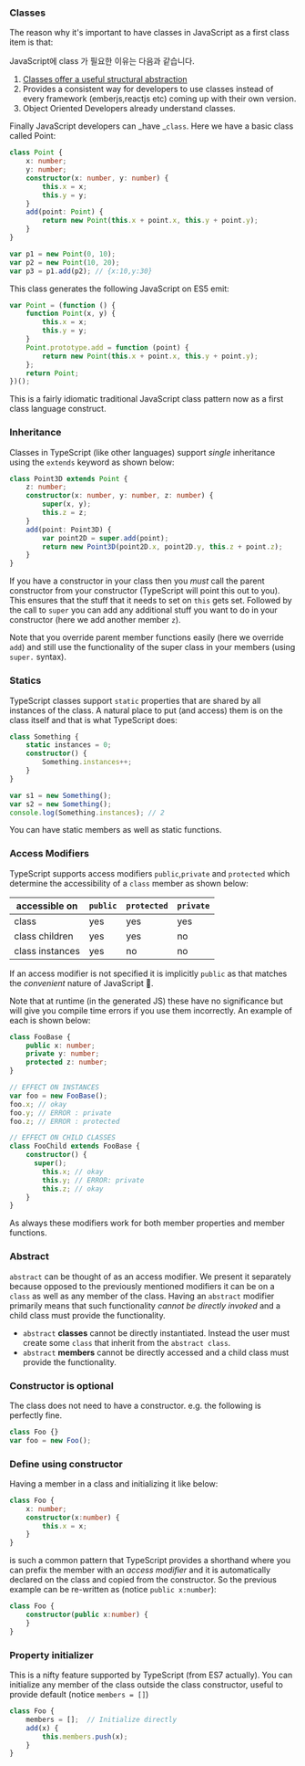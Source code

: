 ### Classes

The reason why it's important to have classes in JavaScript as a first class item is that:

JavaScript에 class 가 필요한 이유는 다음과 같습니다.  
1. [Classes offer a useful structural abstraction](./tips/classesAreUseful.md)  
1. Provides a consistent way for developers to use classes instead of every framework \(emberjs,reactjs etc\) coming up with their own version.  
1. Object Oriented Developers already understand classes.

Finally JavaScript developers can _have _`class`. Here we have a basic class called Point:

```ts
class Point {
    x: number;
    y: number;
    constructor(x: number, y: number) {
        this.x = x;
        this.y = y;
    }
    add(point: Point) {
        return new Point(this.x + point.x, this.y + point.y);
    }
}

var p1 = new Point(0, 10);
var p2 = new Point(10, 20);
var p3 = p1.add(p2); // {x:10,y:30}
```

This class generates the following JavaScript on ES5 emit:

```ts
var Point = (function () {
    function Point(x, y) {
        this.x = x;
        this.y = y;
    }
    Point.prototype.add = function (point) {
        return new Point(this.x + point.x, this.y + point.y);
    };
    return Point;
})();
```

This is a fairly idiomatic traditional JavaScript class pattern now as a first class language construct.

### Inheritance

Classes in TypeScript \(like other languages\) support _single_ inheritance using the `extends` keyword as shown below:

```ts
class Point3D extends Point {
    z: number;
    constructor(x: number, y: number, z: number) {
        super(x, y);
        this.z = z;
    }
    add(point: Point3D) {
        var point2D = super.add(point);
        return new Point3D(point2D.x, point2D.y, this.z + point.z);
    }
}
```

If you have a constructor in your class then you _must_ call the parent constructor from your constructor \(TypeScript will point this out to you\). This ensures that the stuff that it needs to set on `this` gets set. Followed by the call to `super` you can add any additional stuff you want to do in your constructor \(here we add another member `z`\).

Note that you override parent member functions easily \(here we override `add`\) and still use the functionality of the super class in your members \(using `super.` syntax\).

### Statics

TypeScript classes support `static` properties that are shared by all instances of the class. A natural place to put \(and access\) them is on the class itself and that is what TypeScript does:

```ts
class Something {
    static instances = 0;
    constructor() {
        Something.instances++;
    }
}

var s1 = new Something();
var s2 = new Something();
console.log(Something.instances); // 2
```

You can have static members as well as static functions.

### Access Modifiers

TypeScript supports access modifiers `public`,`private` and `protected` which determine the accessibility of a `class` member as shown below:

| accessible on | `public` | `protected` | `private` |
| --- | --- | --- | --- |
| class | yes | yes | yes |
| class children | yes | yes | no |
| class instances | yes | no | no |

If an access modifier is not specified it is implicitly `public` as that matches the _convenient_ nature of JavaScript 🌹.

Note that at runtime \(in the generated JS\) these have no significance but will give you compile time errors if you use them incorrectly. An example of each is shown below:

```ts
class FooBase {
    public x: number;
    private y: number;
    protected z: number;
}

// EFFECT ON INSTANCES
var foo = new FooBase();
foo.x; // okay
foo.y; // ERROR : private
foo.z; // ERROR : protected

// EFFECT ON CHILD CLASSES
class FooChild extends FooBase {
    constructor() {
      super();
        this.x; // okay
        this.y; // ERROR: private
        this.z; // okay
    }
}
```

As always these modifiers work for both member properties and member functions.

### Abstract

`abstract` can be thought of as an access modifier. We present it separately because opposed to the previously mentioned modifiers it can be on a `class` as well as any member of the class. Having an `abstract` modifier primarily means that such functionality _cannot be directly invoked_ and a child class must provide the functionality.

* `abstract` **classes** cannot be directly instantiated. Instead the user must create some `class` that inherit from the `abstract class`.
* `abstract` **members** cannot be directly accessed and a child class must provide the functionality.

### Constructor is optional

The class does not need to have a constructor. e.g. the following is perfectly fine.

```ts
class Foo {}
var foo = new Foo();
```

### Define using constructor

Having a member in a class and initializing it like below:

```ts
class Foo {
    x: number;
    constructor(x:number) {
        this.x = x;
    }
}
```

is such a common pattern that TypeScript provides a shorthand where you can prefix the member with an _access modifier_ and it is automatically declared on the class and copied from the constructor. So the previous example can be re-written as \(notice `public x:number`\):

```ts
class Foo {
    constructor(public x:number) {
    }
}
```

### Property initializer

This is a nifty feature supported by TypeScript \(from ES7 actually\). You can initialize any member of the class outside the class constructor, useful to provide default \(notice `members = []`\)

```ts
class Foo {
    members = [];  // Initialize directly
    add(x) {
        this.members.push(x);
    }
}
```



